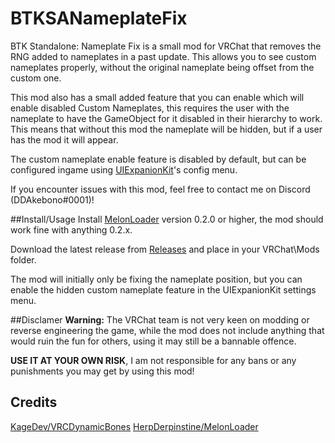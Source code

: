 # BTKSANameplateFix
BTK Standalone: Nameplate Fix is a small mod for VRChat that removes the RNG added to nameplates in a past update.
This allows you to see custom nameplates properly, without the original nameplate being offset from the custom one.

This mod also has a small added feature that you can enable which will enable disabled Custom Nameplates, this requires the user with the nameplate to have the GameObject for it disabled in their hierarchy to work.
This means that without this mod the nameplate will be hidden, but if a user has the mod it will appear.

The custom nameplate enable feature is disabled by default, but can be configured ingame using [UIExpanionKit](https://github.com/knah/VRCMods)'s config menu.

If you encounter issues with this mod, feel free to contact me on Discord (DDAkebono#0001)!

##Install/Usage
Install [MelonLoader](https://github.com/HerpDerpinstine/MelonLoader) version 0.2.0 or higher, the mod should work fine with anything 0.2.x.

Download the latest release from [Releases](https://github.com/ddakebono/BTKSANameplateFix/releases) and place in your VRChat\Mods folder.

The mod will initially only be fixing the nameplate position, but you can enable the hidden custom nameplate feature in the UIExpanionKit settings menu.

##Disclamer
**Warning:** The VRChat team is not very keen on modding or reverse engineering the game, while the mod does not include anything that would ruin the fun for others, using it may still be a bannable offence.

**USE IT AT YOUR OWN RISK**, I am not responsible for any bans or any punishments you may get by using this mod!

## Credits
[KageDev/VRCDynamicBones](https://github.com/KageDev/VRCDynamicBones)
[HerpDerpinstine/MelonLoader](https://github.com/HerpDerpinstine/MelonLoader)




